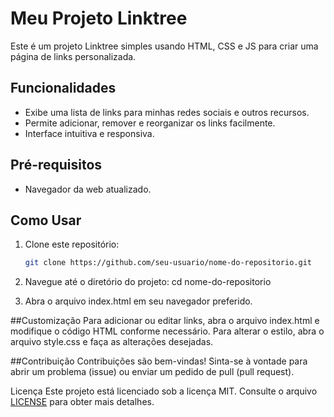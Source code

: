 # Meu Projeto Linktree

Este é um projeto Linktree simples usando HTML, CSS e JS para criar uma página de links personalizada.

## Funcionalidades

- Exibe uma lista de links para minhas redes sociais e outros recursos.
- Permite adicionar, remover e reorganizar os links facilmente.
- Interface intuitiva e responsiva.

## Pré-requisitos

- Navegador da web atualizado.

## Como Usar

1. Clone este repositório:
   ```bash
   git clone https://github.com/seu-usuario/nome-do-repositorio.git
   
2. Navegue até o diretório do projeto:
cd nome-do-repositorio

3. Abra o arquivo index.html em seu navegador preferido.

##Customização
Para adicionar ou editar links, abra o arquivo index.html e modifique o código HTML conforme necessário.
Para alterar o estilo, abra o arquivo style.css e faça as alterações desejadas.

##Contribuição
Contribuições são bem-vindas! Sinta-se à vontade para abrir um problema (issue) ou enviar um pedido de pull (pull request).

Licença
Este projeto está licenciado sob a licença MIT. Consulte o arquivo [LICENSE](./LICENSE) para obter mais detalhes.
